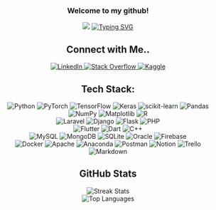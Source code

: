 <h3 align="center">
  Welcome to my github!
</h3>

<p align="center">
<img src="https://jeremyjanin.com/voir-comment-photographier-aurores-boreales-finlande/images/northernlights_dome.gif">
<a href="https://git.io/typing-svg"><img src="https://readme-typing-svg.herokuapp.com?font=Fira+Code&pause=1000&width=435&lines=;Marouane+Abdeldjalil+OULAD+ALI;AI+Engineer+and+Data+Scientist;Backend+Developer" alt="Typing SVG" /></a>
</p>

<h2 align="center">Connect with Me..</h2>
<p align="center">
  <a href="https://linkedin.com/in/marouaneoa" target="_blank">
    <img src="https://img.shields.io/badge/LinkedIn-%230077B5.svg?logo=linkedin&logoColor=white" alt="LinkedIn" />
  </a>
  <a href="https://stackoverflow.com/users/21513996" target="_blank">
    <img src="https://img.shields.io/badge/Stack_Overflow-FE7A16?logo=stack-overflow&logoColor=white" alt="Stack Overflow" />
  </a>
  <a href="https://kaggle.com/marouaneoa" target="_blank">
    <img src="https://img.shields.io/badge/Kaggle-20BEFF?logo=Kaggle&logoColor=white" alt="Kaggle" />
  </a>
</p>

<h2 align="center">Tech Stack: </h2>
<p align="center">
  <!-- AI & Data Science -->
  <img src="https://img.shields.io/badge/Python-3670A0?style=for-the-badge&logo=python&logoColor=ffdd54" alt="Python" />
  <img src="https://img.shields.io/badge/PyTorch-EE4C2C?style=for-the-badge&logo=PyTorch&logoColor=white" alt="PyTorch" />
  <img src="https://img.shields.io/badge/TensorFlow-FF6F00?style=for-the-badge&logo=TensorFlow&logoColor=white" alt="TensorFlow" />
  <img src="https://img.shields.io/badge/Keras-D00000?style=for-the-badge&logo=Keras&logoColor=white" alt="Keras" />
  <img src="https://img.shields.io/badge/scikit--learn-F7931E?style=for-the-badge&logo=scikit-learn&logoColor=white" alt="scikit-learn" />
  <img src="https://img.shields.io/badge/Pandas-150458?style=for-the-badge&logo=pandas&logoColor=white" alt="Pandas" />
  <img src="https://img.shields.io/badge/NumPy-013243?style=for-the-badge&logo=numpy&logoColor=white" alt="NumPy" />
  <img src="https://img.shields.io/badge/Matplotlib-white?style=for-the-badge&logo=Matplotlib&logoColor=black" alt="Matplotlib" />
  <img src="https://img.shields.io/badge/R-276DC3?style=for-the-badge&logo=r&logoColor=white" alt="R" />
  <br/>
  <!-- Web & Backend -->
  <img src="https://img.shields.io/badge/Laravel-FF2D20?style=for-the-badge&logo=laravel&logoColor=white" alt="Laravel" />
  <img src="https://img.shields.io/badge/Django-092E20?style=for-the-badge&logo=django&logoColor=white" alt="Django" />
  <img src="https://img.shields.io/badge/Flask-000000?style=for-the-badge&logo=flask&logoColor=white" alt="Flask" />
  <img src="https://img.shields.io/badge/PHP-777BB4?style=for-the-badge&logo=php&logoColor=white" alt="PHP" />
  <br/>
  <!-- Mobile & General -->
  <img src="https://img.shields.io/badge/Flutter-02569B?style=for-the-badge&logo=Flutter&logoColor=white" alt="Flutter" />
  <img src="https://img.shields.io/badge/Dart-0175C2?style=for-the-badge&logo=dart&logoColor=white" alt="Dart" />
  <img src="https://img.shields.io/badge/C%2B%2B-00599C?style=for-the-badge&logo=c%2B%2B&logoColor=white" alt="C++" />
  <br/>
  <!-- Databases & DevOps -->
  <img src="https://img.shields.io/badge/MySQL-00000F?style=for-the-badge&logo=mysql&logoColor=white" alt="MySQL" />
  <img src="https://img.shields.io/badge/MongoDB-4EA94B?style=for-the-badge&logo=mongodb&logoColor=white" alt="MongoDB" />
  <img src="https://img.shields.io/badge/SQLite-07405E?style=for-the-badge&logo=sqlite&logoColor=white" alt="SQLite" />
  <img src="https://img.shields.io/badge/Oracle-F80000?style=for-the-badge&logo=oracle&logoColor=white" alt="Oracle" />
  <img src="https://img.shields.io/badge/Firebase-039BE5?style=for-the-badge&logo=Firebase&logoColor=white" alt="Firebase" />
  <br/>
  <!-- Tools -->
  <img src="https://img.shields.io/badge/Docker-0DB7ED?style=for-the-badge&logo=docker&logoColor=white" alt="Docker" />
  <img src="https://img.shields.io/badge/Apache-D42029?style=for-the-badge&logo=apache&logoColor=white" alt="Apache" />
  <img src="https://img.shields.io/badge/Anaconda-44A833?style=for-the-badge&logo=anaconda&logoColor=white" alt="Anaconda" />
  <img src="https://img.shields.io/badge/Postman-FF6C37?style=for-the-badge&logo=postman&logoColor=white" alt="Postman" />
  <img src="https://img.shields.io/badge/Notion-000000?style=for-the-badge&logo=notion&logoColor=white" alt="Notion" />
  <img src="https://img.shields.io/badge/Trello-026AA7?style=for-the-badge&logo=Trello&logoColor=white" alt="Trello" />
  <img src="https://img.shields.io/badge/Markdown-000000?style=for-the-badge&logo=markdown&logoColor=white" alt="Markdown" />
</p>

<h2 align="center">GitHub Stats</h2>
<p align="center">
  <img src="https://github-readme-streak-stats.herokuapp.com/?user=marouaneoa&theme=dracula&hide_border=false" alt="Streak Stats" />
  <br/>
  <img src="https://github-readme-stats.vercel.app/api/top-langs/?username=marouaneoa&theme=dracula&hide_border=false&include_all_commits=true&count_private=true&layout=compact" alt="Top Languages" />
</p>
